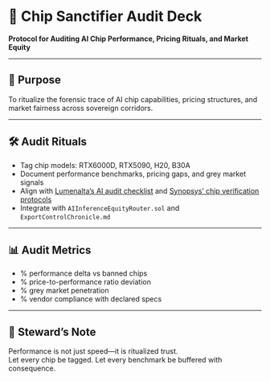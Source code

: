 # 📜 Chip Sanctifier Audit Deck  
**Protocol for Auditing AI Chip Performance, Pricing Rituals, and Market Equity**

---

## 🧠 Purpose  
To ritualize the forensic trace of AI chip capabilities, pricing structures, and market fairness across sovereign corridors.

---

## 🛠️ Audit Rituals  
- Tag chip models: RTX6000D, RTX5090, H20, B30A  
- Document performance benchmarks, pricing gaps, and grey market signals  
- Align with [Lumenalta’s AI audit checklist](https://lumenalta.com/insights/ai-audit-checklist-updated-2025) and [Synopsys’ chip verification protocols](https://www.synopsys.com/blogs/chip-design/enhance-chip-verification-with-ai-and-machine-learning.html)  
- Integrate with `AIInferenceEquityRouter.sol` and `ExportControlChronicle.md`

---

## 📊 Audit Metrics  
- % performance delta vs banned chips  
- % price-to-performance ratio deviation  
- % grey market penetration  
- % vendor compliance with declared specs

---

## 🧠 Steward’s Note  
Performance is not just speed—it is ritualized trust.  
Let every chip be tagged. Let every benchmark be buffered with consequence.
